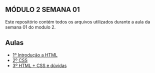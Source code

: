 
## MÓDULO 2 SEMANA 01

Este repositório contém todos os arquivos utilizados durante a aula da semana 01 do modulo 2.

## Aulas

- [1º Introdução a HTML](/HTML/)
- [2º CSS]()
- [3º HTML + CSS e dúvidas]()
